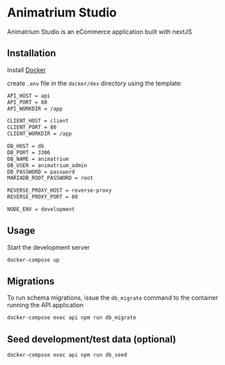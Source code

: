 # Animatrium Studio

Animatrium Studio is an eCommerce application built with nextJS

## Installation

Install [Docker](https://www.docker.com/get-started/)

create `.env` file in the `docker/dev` directory using the template:

```bash
API_HOST = api
API_PORT = 80
API_WORKDIR = /app

CLIENT_HOST = client
CLIENT_PORT = 80
CLIENT_WORKDIR = /app

DB_HOST = db
DB_PORT = 3306
DB_NAME = animatrium
DB_USER = animatrium_admin
DB_PASSWORD = password
MARIADB_ROOT_PASSWORD = root

REVERSE_PROXY_HOST = reverse-proxy
REVERSE_PROXY_PORT = 80

NODE_ENV = development
```
## Usage

Start the development server

```bash
docker-compose up
```

## Migrations

To run schema migrations, issue the `db_migrate` command to the container running the API application

```bash
docker-compose exec api npm run db_migrate
```

## Seed development/test data (optional) 

```bash
docker-compose exec api npm run db_seed
```
